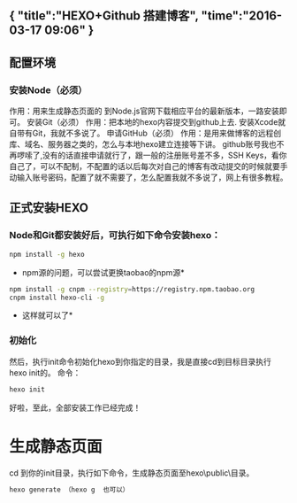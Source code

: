 {
    "title":"HEXO+Github 搭建博客",
    "time":"2016-03-17 09:06"
}
------
## 配置环境
### 安装Node（必须）
作用：用来生成静态页面的
到Node.js官网下载相应平台的最新版本，一路安装即可。
安装Git（必须）
作用：把本地的hexo内容提交到github上去.
安装Xcode就自带有Git，我就不多说了。
申请GitHub（必须）
作用：是用来做博客的远程创库、域名、服务器之类的，怎么与本地hexo建立连接等下讲。
github账号我也不再啰嗦了,没有的话直接申请就行了，跟一般的注册账号差不多，SSH Keys，看你自己了，可以不配制，不配置的话以后每次对自己的博客有改动提交的时候就要手动输入账号密码，配置了就不需要了，怎么配置我就不多说了，网上有很多教程。

## 正式安装HEXO
### Node和Git都安装好后，可执行如下命令安装hexo：

``` bash
npm install -g hexo
``` 
* npm源的问题，可以尝试更换taobao的npm源* 
``` bash
npm install -g cnpm --registry=https://registry.npm.taobao.org
cnpm install hexo-cli -g
``` 
* 这样就可以了* 

### 初始化
然后，执行init命令初始化hexo到你指定的目录，我是直接cd到目标目录执行hexo init的。
命令：
``` bash
hexo init
``` 

好啦，至此，全部安装工作已经完成！
# 生成静态页面
cd 到你的init目录，执行如下命令，生成静态页面至hexo\\public\\目录。
``` bash
hexo generate （hexo g  也可以）
``` 
